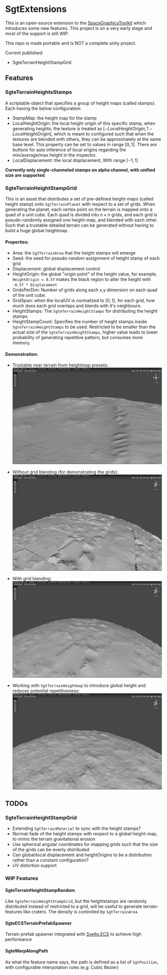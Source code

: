 # SgtExtensions

This is an open-source extension to the [SpaceGraphicsToolkit](https://assetstore.unity.com/packages/tools/level-design/space-graphics-toolkit-4160?locale=zh-CN) which introduces some new features.
This project is on a very early stage and most of the support is still WIP.

This repo is made portable and is NOT a complete unity project.

Current published:
- SgteTerrainHeightStampGrid

## Features

### SgteTerrainHeightsStamps

A scriptable object that specifies a group of height maps (called stamps). Each having the below configuration:

- StampMap: the height map for the stamp
- LocalHeightOrigin: the local height origin of this specific stamp, when generating heights, the texture is treated as $[-LocalHeightOrigin, 1 - LocalHeightOrigin]$, which is meant to configured such that when the textures are blended with others, they can be approximately at the same base level. This property can be set to values in range $[0, 1]$. There are buttons for auto inference of local origins regarding the min/average/max height in the inspector.
- LocalDisplacement: the local displacement, With range $[-1, 1]$

**Currently only single-channeled stamps on alpha channel, with unified size are supported**

### SgteTerrainHeightStampGrid

This is an asset that distributes a set of pre-defined height-maps (called height stamp) onto `SgtTerrainPlanet` with respect to a set of grids.
When generating the planet, each vertex point on the terrain is mapped onto a quad of a unit cube. Each quad is divided into $n \times n$ grids, and each grid is pseudo-randomly assigned one height-map, and blended with each other. Such that a trustable detailed terrain can be generated without having to build a huge global heightmap.

#### Properties:

- Area: the `SgtTerrainArea` that the height stamps will emerge
- Seed: the seed for pseudo-random assignment of height stamp of each grid
- Displacement: global displacement control
- HeightOrigin: the global "origin point" of the height value, for example, `HeightOrigin = 0.5f` makes the black region to alter the height with `-0.5f * Displacement`
- GridsPerDim: Number of grids along each x,y dimension on each quad of the unit cube.
- GridSpan: when the localUV is normalized to $[0,1]$, for each grid, how much does each grid overlaps and blends with it's neighbours.
- HeightStamps: The `SgteTerrainHeightStamps` for distributing the height stamps
- HeightStampCount: Specifies the number of height stamps inside `SgteTerrainHeightStamps` to be used. Restricted to be smaller than the actual size of the `SgteTerrainHeightStamps`, higher value leads to lower probability of generating repetitive pattern, but consumes more memory.

#### Demonstration:

- Trustable near terrain from heightmap presets:
![Demo](Images/SgteTerrainHeightStampGrid/Trustable_Detailed_Terrain.png)

- Without grid blending (for demonstrating the grids):
![Grids](Images/SgteTerrainHeightStampGrid/UnBlended.png)

- With grid blending:
![Blended Grids](Images/SgteTerrainHeightStampGrid/Blended.png)

- Working with `SgtTerrainHeightmap` to introduce global height and reduces potential repetitiveness:
![With SgtTerrainHeightmap](Images/SgteTerrainHeightStampGrid/With_SgtTerrainHeightMap.png)


## TODOs

### SgteTerrainHeightStampGrid

- Extending `SgtTerrainMaterial` to sync with the height stamps?
- Normal-fade of the height stamps with respect to a global height-map, to mimic the terrain gravitational erosion
- Use spherical angular coordinates for mapping grids such that the size of the grids can be evenly distributed
- Can global/local displacement and heightOrigins to be a distribution rather than a constant configuration?
- UV distortion support

### WIP Features

#### SgteTerrainHeightStampRandom

Like `SgteTerrainHeightStampGrid`, but the heightstamps are randomly distributed instead of restricted to a grid, will be useful to generate terrain-features like craters. The density is controlled by `SgtTerrainArea`

#### SgteECSTerrainPrefabSpawner

Terrain prefab spawner integrated with [Svelto.ECS](https://github.com/sebas77/Svelto.ECS) to achieve high performance

#### SgteWarpAlongPath

As what the feature name says, the path is defined as a list of `SgtPosition`, with configurable interpolation rules (e.g: Cubic Bezier)